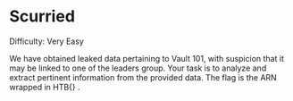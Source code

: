 # Scurried

Difficulty: Very Easy

We have obtained leaked data pertaining to Vault 101, with suspicion that it may be linked to one of the leaders group. Your task is to analyze and extract pertinent information from the provided data. The flag is the ARN wrapped in HTB{} .